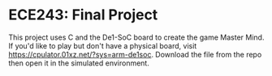# ECE243: Final Project

This project uses C and the De1-SoC board to create the game Master Mind. If you'd like to play but don't have a physical board, visit https://cpulator.01xz.net/?sys=arm-de1soc. Download the file from the repo then open it in the simulated environment.
